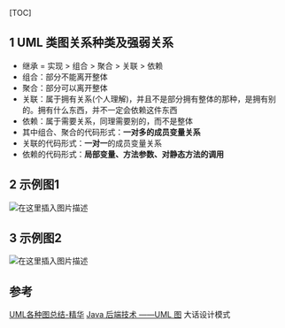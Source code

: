 [TOC]

## 1 UML 类图关系种类及强弱关系
- 继承 = 实现 > 组合 > 聚合 > 关联 > 依赖
- 组合：部分不能离开整体
- 聚合：部分可以离开整体
- 关联：属于拥有关系(个人理解)，并且不是部分拥有整体的那种，是拥有别的。拥有什么东西，并不一定会依赖这件东西
- 依赖：属于需要关系，同理需要别的，而不是整体
- 其中组合、聚合的代码形式：**一对多的成员变量关系**
- 关联的代码形式：**一对一**的成员变量关系
- 依赖的代码形式：**局部变量、方法参数、对静态方法的调用**

## 2 示例图1
![在这里插入图片描述](https://img-blog.csdnimg.cn/20190603221415510.png?x-oss-process=image/watermark,type_ZmFuZ3poZW5naGVpdGk,shadow_10,text_aHR0cHM6Ly9ibG9nLmNzZG4ubmV0L2thbmdzYTk5OA==,size_16,color_FFFFFF,t_70)
## 3 示例图2
![在这里插入图片描述](https://img-blog.csdnimg.cn/20190603223642362.png?x-oss-process=image/watermark,type_ZmFuZ3poZW5naGVpdGk,shadow_10,text_aHR0cHM6Ly9ibG9nLmNzZG4ubmV0L2thbmdzYTk5OA==,size_16,color_FFFFFF,t_70)
## 参考
[UML各种图总结-精华](https://www.cnblogs.com/jiangds/p/6596595.html)
[Java 后端技术 ——UML 图](https://mp.weixin.qq.com/s/N92K9WwvHdpbej2btC-ofA)
大话设计模式
